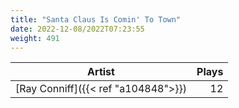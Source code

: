 ```yaml
---
title: "Santa Claus Is Comin' To Town"
date: 2022-12-08/2022T07:23:55
weight: 491
---
```




 Artist | Plays 
----- | -----:
[Ray Conniff]({{< ref "a104848">}}) | 12
